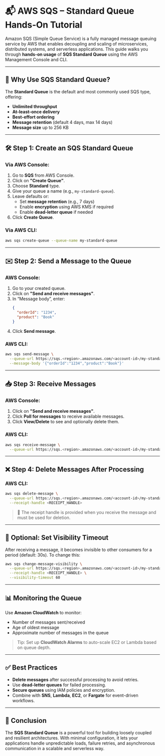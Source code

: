 
# 📬 AWS SQS – Standard Queue Hands-On Tutorial

Amazon SQS (Simple Queue Service) is a fully managed message queuing service by AWS that enables decoupling and scaling of microservices, distributed systems, and serverless applications. This guide walks you through **hands-on usage** of **SQS Standard Queue** using the AWS Management Console and CLI.

---

## 🚀 Why Use SQS Standard Queue?

The **Standard Queue** is the default and most commonly used SQS type, offering:
- **Unlimited throughput**
- **At-least-once delivery**
- **Best-effort ordering**
- **Message retention** (default 4 days, max 14 days)
- **Message size** up to 256 KB

---

## 🛠️ Step 1: Create an SQS Standard Queue

### Via AWS Console:
1. Go to **SQS** from AWS Console.
2. Click on **"Create Queue"**.
3. Choose **Standard** type.
4. Give your queue a name (e.g., `my-standard-queue`).
5. Leave defaults or:
   - Set **message retention** (e.g., 7 days)
   - Enable **encryption** using AWS KMS if required
   - Enable **dead-letter queue** if needed
6. Click **Create Queue**.

### Via AWS CLI:
```bash
aws sqs create-queue --queue-name my-standard-queue
```

---

## ✉️ Step 2: Send a Message to the Queue

### AWS Console:
1. Go to your created queue.
2. Click on **"Send and receive messages"**.
3. In “Message body”, enter:
   ```json
   {
     "orderId": "1234",
     "product": "Book"
   }
   ```
4. Click **Send message**.

### AWS CLI:
```bash
aws sqs send-message \
  --queue-url https://sqs.<region>.amazonaws.com/<account-id>/my-standard-queue \
  --message-body '{"orderId":"1234","product":"Book"}'
```

---

## 📥 Step 3: Receive Messages

### AWS Console:
1. Click on **"Send and receive messages"**.
2. Click **Poll for messages** to receive available messages.
3. Click **View/Delete** to see and optionally delete them.

### AWS CLI:
```bash
aws sqs receive-message \
  --queue-url https://sqs.<region>.amazonaws.com/<account-id>/my-standard-queue
```

---

## ❌ Step 4: Delete Messages After Processing

### AWS CLI:
```bash
aws sqs delete-message \
  --queue-url https://sqs.<region>.amazonaws.com/<account-id>/my-standard-queue \
  --receipt-handle <RECEIPT_HANDLE>
```

> 🔐 The receipt handle is provided when you receive the message and must be used for deletion.

---

## 🔁 Optional: Set Visibility Timeout

After receiving a message, it becomes invisible to other consumers for a period (default: 30s). To change this:
```bash
aws sqs change-message-visibility \
  --queue-url https://sqs.<region>.amazonaws.com/<account-id>/my-standard-queue \
  --receipt-handle <RECEIPT_HANDLE> \
  --visibility-timeout 60
```

---

## 📊 Monitoring the Queue

Use **Amazon CloudWatch** to monitor:
- Number of messages sent/received
- Age of oldest message
- Approximate number of messages in the queue

> Tip: Set up **CloudWatch Alarms** to auto-scale EC2 or Lambda based on queue depth.

---

## ✅ Best Practices

- **Delete messages** after successful processing to avoid retries.
- Use **dead-letter queues** for failed processing.
- **Secure queues** using IAM policies and encryption.
- Combine with **SNS**, **Lambda**, **EC2**, or **Fargate** for event-driven workflows.

---

## 📌 Conclusion

The **SQS Standard Queue** is a powerful tool for building loosely coupled and resilient architectures. With minimal configuration, it lets your applications handle unpredictable loads, failure retries, and asynchronous communication in a scalable and serverless way.

